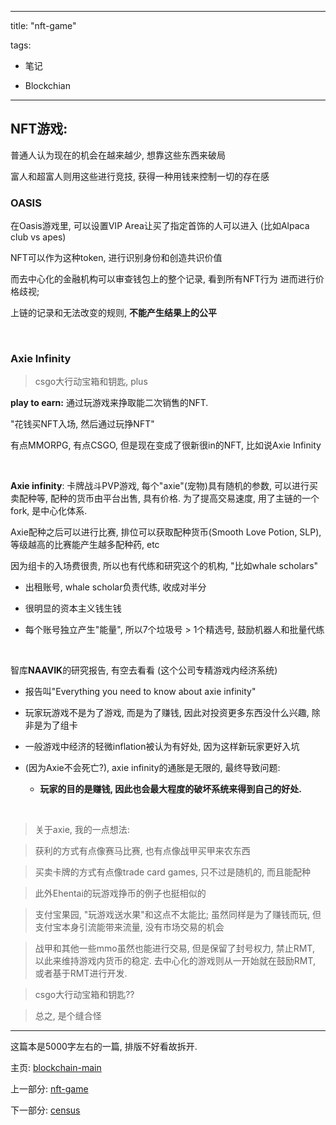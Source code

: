 

---

title: "nft-game"

tags:

- 笔记

- Blockchian

---





## NFT游戏:



普通人认为现在的机会在越来越少, 想靠这些东西来破局



富人和超富人则用这些进行竞技, 获得一种用钱来控制一切的存在感







### OASIS 



在Oasis游戏里, 可以设置VIP Area让买了指定首饰的人可以进入 (比如Alpaca club vs apes)



NFT可以作为这种token, 进行识别身份和创造共识价值



而去中心化的金融机构可以审查钱包上的整个记录, 看到所有NFT行为 进而进行价格歧视; 



上链的记录和无法改变的规则, **不能产生结果上的公平**



<br>



### Axie Infinity



> csgo大行动宝箱和钥匙, plus



**play to earn:** 通过玩游戏来挣取能二次销售的NFT. 



"花钱买NFT入场, 然后通过玩挣NFT"



有点MMORPG, 有点CSGO, 但是现在变成了很新很in的NFT, 比如说Axie Infinity



<br>



**Axie infinity**: 卡牌战斗PVP游戏, 每个"axie"(宠物)具有随机的参数, 可以进行买卖配种等, 配种的货币由平台出售, 具有价格. 为了提高交易速度, 用了主链的一个fork, 是中心化体系.



Axie配种之后可以进行比赛, 排位可以获取配种货币(Smooth Love Potion, SLP), 等级越高的比赛能产生越多配种药, etc



因为组卡的入场费很贵, 所以也有代练和研究这个的机构, "比如whale scholars"



- 出租账号, whale scholar负责代练, 收成对半分

- 很明显的资本主义钱生钱

- 每个账号独立产生"能量", 所以7个垃圾号 > 1个精选号, 鼓励机器人和批量代练



<br>



智库**NAAVIK**的研究报告, 有空去看看 (这个公司专精游戏内经济系统)



  - 报告叫"Everything you need to know about axie infinity"



  - 玩家玩游戏不是为了游戏, 而是为了赚钱, 因此对投资更多东西没什么兴趣, 除非是为了组卡



  - 一般游戏中经济的轻微inflation被认为有好处, 因为这样新玩家更好入坑



  - (因为Axie不会死亡?), axie infinity的通胀是无限的, 最终导致问题:



    - **玩家的目的是赚钱, 因此也会最大程度的破坏系统来得到自己的好处.**

    



<br>



>

> 关于axie, 我的一点想法:

>

> 获利的方式有点像赛马比赛, 也有点像战甲买甲来农东西

>

> 买卖卡牌的方式有点像trade card games, 只不过是随机的, 而且能配种

>

> 此外Ehentai的玩游戏挣币的例子也挺相似的

>

> 支付宝果园, "玩游戏送水果"和这点不太能比; 虽然同样是为了赚钱而玩, 但支付宝本身引流能带来流量, 没有市场交易的机会

>

> 战甲和其他一些mmo虽然也能进行交易, 但是保留了封号权力, 禁止RMT, 以此来维持游戏内货币的稳定. 去中心化的游戏则从一开始就在鼓励RMT, 或者基于RMT进行开发.

>

> csgo大行动宝箱和钥匙??

>

> 总之, 是个缝合怪



---



这篇本是5000字左右的一篇, 排版不好看故拆开.



主页: [blockchain-main](notes/nft/blockchain-main.md)



上一部分: [nft-game](notes/nft/nft-game.md)



下一部分: [census](notes/nft/census.md)
